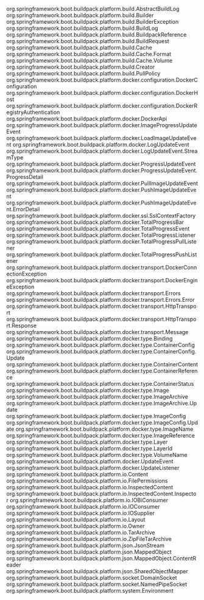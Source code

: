 org.springframework.boot.buildpack.platform.build.AbstractBuildLog
org.springframework.boot.buildpack.platform.build.Builder
org.springframework.boot.buildpack.platform.build.BuilderException
org.springframework.boot.buildpack.platform.build.BuildLog
org.springframework.boot.buildpack.platform.build.BuildpackReference
org.springframework.boot.buildpack.platform.build.BuildRequest
org.springframework.boot.buildpack.platform.build.Cache
org.springframework.boot.buildpack.platform.build.Cache.Format
org.springframework.boot.buildpack.platform.build.Cache.Volume
org.springframework.boot.buildpack.platform.build.Creator
org.springframework.boot.buildpack.platform.build.PullPolicy
org.springframework.boot.buildpack.platform.docker.configuration.DockerConfiguration
org.springframework.boot.buildpack.platform.docker.configuration.DockerHost
org.springframework.boot.buildpack.platform.docker.configuration.DockerRegistryAuthentication
org.springframework.boot.buildpack.platform.docker.DockerApi
org.springframework.boot.buildpack.platform.docker.ImageProgressUpdateEvent
org.springframework.boot.buildpack.platform.docker.LoadImageUpdateEvent
org.springframework.boot.buildpack.platform.docker.LogUpdateEvent
org.springframework.boot.buildpack.platform.docker.LogUpdateEvent.StreamType
org.springframework.boot.buildpack.platform.docker.ProgressUpdateEvent
org.springframework.boot.buildpack.platform.docker.ProgressUpdateEvent.ProgressDetail
org.springframework.boot.buildpack.platform.docker.PullImageUpdateEvent
org.springframework.boot.buildpack.platform.docker.PushImageUpdateEvent
org.springframework.boot.buildpack.platform.docker.PushImageUpdateEvent.ErrorDetail
org.springframework.boot.buildpack.platform.docker.ssl.SslContextFactory
org.springframework.boot.buildpack.platform.docker.TotalProgressBar
org.springframework.boot.buildpack.platform.docker.TotalProgressEvent
org.springframework.boot.buildpack.platform.docker.TotalProgressListener
org.springframework.boot.buildpack.platform.docker.TotalProgressPullListener
org.springframework.boot.buildpack.platform.docker.TotalProgressPushListener
org.springframework.boot.buildpack.platform.docker.transport.DockerConnectionException
org.springframework.boot.buildpack.platform.docker.transport.DockerEngineException
org.springframework.boot.buildpack.platform.docker.transport.Errors
org.springframework.boot.buildpack.platform.docker.transport.Errors.Error
org.springframework.boot.buildpack.platform.docker.transport.HttpTransport
org.springframework.boot.buildpack.platform.docker.transport.HttpTransport.Response
org.springframework.boot.buildpack.platform.docker.transport.Message
org.springframework.boot.buildpack.platform.docker.type.Binding
org.springframework.boot.buildpack.platform.docker.type.ContainerConfig
org.springframework.boot.buildpack.platform.docker.type.ContainerConfig.Update
org.springframework.boot.buildpack.platform.docker.type.ContainerContent
org.springframework.boot.buildpack.platform.docker.type.ContainerReference
org.springframework.boot.buildpack.platform.docker.type.ContainerStatus
org.springframework.boot.buildpack.platform.docker.type.Image
org.springframework.boot.buildpack.platform.docker.type.ImageArchive
org.springframework.boot.buildpack.platform.docker.type.ImageArchive.Update
org.springframework.boot.buildpack.platform.docker.type.ImageConfig
org.springframework.boot.buildpack.platform.docker.type.ImageConfig.Update
org.springframework.boot.buildpack.platform.docker.type.ImageName
org.springframework.boot.buildpack.platform.docker.type.ImageReference
org.springframework.boot.buildpack.platform.docker.type.Layer
org.springframework.boot.buildpack.platform.docker.type.LayerId
org.springframework.boot.buildpack.platform.docker.type.VolumeName
org.springframework.boot.buildpack.platform.docker.UpdateEvent
org.springframework.boot.buildpack.platform.docker.UpdateListener
org.springframework.boot.buildpack.platform.io.Content
org.springframework.boot.buildpack.platform.io.FilePermissions
org.springframework.boot.buildpack.platform.io.InspectedContent
org.springframework.boot.buildpack.platform.io.InspectedContent.Inspector
org.springframework.boot.buildpack.platform.io.IOBiConsumer
org.springframework.boot.buildpack.platform.io.IOConsumer
org.springframework.boot.buildpack.platform.io.IOSupplier
org.springframework.boot.buildpack.platform.io.Layout
org.springframework.boot.buildpack.platform.io.Owner
org.springframework.boot.buildpack.platform.io.TarArchive
org.springframework.boot.buildpack.platform.io.ZipFileTarArchive
org.springframework.boot.buildpack.platform.json.JsonStream
org.springframework.boot.buildpack.platform.json.MappedObject
org.springframework.boot.buildpack.platform.json.MappedObject.ContentReader
org.springframework.boot.buildpack.platform.json.SharedObjectMapper
org.springframework.boot.buildpack.platform.socket.DomainSocket
org.springframework.boot.buildpack.platform.socket.NamedPipeSocket
org.springframework.boot.buildpack.platform.system.Environment